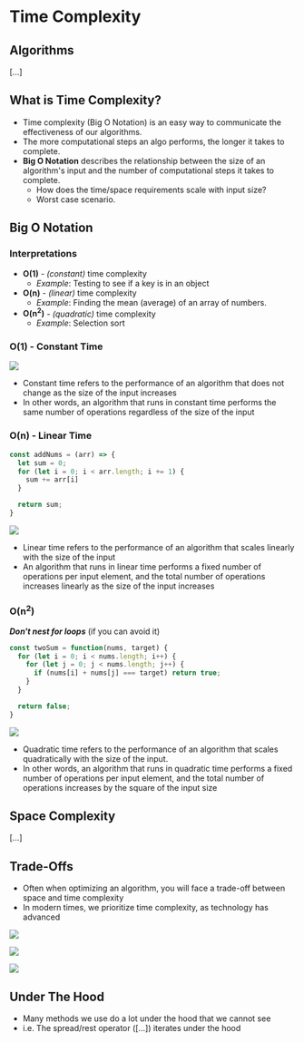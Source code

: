 # Time Complexity

## Algorithms 
[...]

## What is Time Complexity?

- Time complexity (Big O Notation) is an easy way to communicate the effectiveness of our algorithms.
- The more computational steps an algo performs, the longer it takes to complete.
- **Big O Notation** describes the relationship between the size of an algorithm's input and the number of computational steps it takes to complete.
  - How does the time/space requirements scale with input size?
  - Worst case scenario.


## Big O Notation

### Interpretations

- **O(1)** - *(constant)* time complexity
  - *Example*: Testing to see if a key is in an object
- **O(n)** - *(linear)* time complexity
  - *Example*: Finding the mean (average) of an array of numbers.
- **O(n<sup>2</sup>)** - *(quadratic)* time complexity
  - *Example*: Selection sort

### O(1) - Constant Time

![](Images/Big%20O%201.png)

- Constant time refers to the performance of an algorithm that does not change as the size of the input increases
- In other words, an algorithm that runs in constant time performs the same number of operations regardless of the size of the input


### O(n) - Linear Time

```js
const addNums = (arr) => {
  let sum = 0;
  for (let i = 0; i < arr.length; i += 1) {
    sum += arr[i]
  }

  return sum;
}
```


![](Images/Big%20O%202.png)

- Linear time refers to the performance of an algorithm that scales linearly with the size of the input
- An algorithm that runs in linear time performs a fixed number of operations per input element, and the total number of operations increases linearly as the size of the input increases


### O(n<sup>2</sup>)

***Don't nest for loops*** (if you can avoid it)

```js
const twoSum = function(nums, target) {
  for (let i = 0; i < nums.length; i++) {
    for (let j = 0; j < nums.length; j++) {
      if (nums[i] + nums[j] === target) return true;
    }
  }

  return false;
}
```


![](Images/big%20o%203.png)

- Quadratic time refers to the performance of an algorithm that scales quadratically with the size of the input.
- In other words, an algorithm that runs in quadratic time performs a fixed number of operations per input element, and the total number of operations increases by the square of the input size


## Space Complexity

[...]

## Trade-Offs

- Often when optimizing an algorithm, you will face a trade-off between space and time complexity
- In modern times, we prioritize time complexity, as technology has advanced

![](Images/big%20o%204.png)

![](Images/Big%20o%205.png)

![](Images/big%20o%206.png)

## Under The Hood

- Many methods we use do a lot under the hood that we cannot see
- i.e. The spread/rest operator ([...]) iterates under the hood